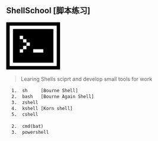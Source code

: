 ShellSchool [脚本练习]
---------------------------------------------  

![ShellSchool](https://github.com/hewei-github/ShellSchool/blob/master/assets/images/codingShell.png)

> Learing Shells sciprt and develop small tools for work  
 
     
      1.  sh     [Bourne Shell]    
      2.  bash   [Bourne Again Shell]        
      3.  zshell
      4.  kshell [Korn shell]
      5.  cshell

      2.  cmd(bat)
      3.  powershell



